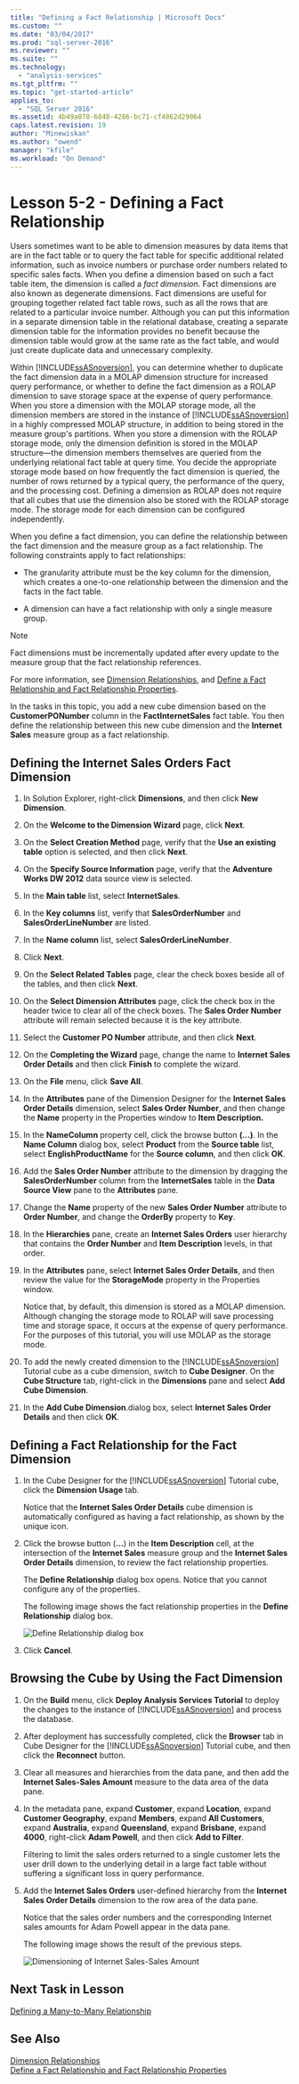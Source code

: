 ```yaml
---
title: "Defining a Fact Relationship | Microsoft Docs"
ms.custom: ""
ms.date: "03/04/2017"
ms.prod: "sql-server-2016"
ms.reviewer: ""
ms.suite: ""
ms.technology: 
  - "analysis-services"
ms.tgt_pltfrm: ""
ms.topic: "get-started-article"
applies_to: 
  - "SQL Server 2016"
ms.assetid: 4b49a078-6848-4286-bc71-cf4862d29064
caps.latest.revision: 19
author: "Minewiskan"
ms.author: "owend"
manager: "kfile"
ms.workload: "On Demand"
---
```

# Lesson 5-2 - Defining a Fact Relationship
Users sometimes want to be able to dimension measures by data items that are in the fact table or to query the fact table for specific additional related information, such as invoice numbers or purchase order numbers related to specific sales facts. When you define a dimension based on such a fact table item, the dimension is called a *fact dimension*. Fact dimensions are also known as degenerate dimensions. Fact dimensions are useful for grouping together related fact table rows, such as all the rows that are related to a particular invoice number. Although you can put this information in a separate dimension table in the relational database, creating a separate dimension table for the information provides no benefit because the dimension table would grow at the same rate as the fact table, and would just create duplicate data and unnecessary complexity.  
  
Within [!INCLUDE[ssASnoversion](../includes/ssasnoversion-md.md)], you can determine whether to duplicate the fact dimension data in a MOLAP dimension structure for increased query performance, or whether to define the fact dimension as a ROLAP dimension to save storage space at the expense of query performance. When you store a dimension with the MOLAP storage mode, all the dimension members are stored in the instance of [!INCLUDE[ssASnoversion](../includes/ssasnoversion-md.md)] in a highly compressed MOLAP structure, in addition to being stored in the measure group's partitions. When you store a dimension with the ROLAP storage mode, only the dimension definition is stored in the MOLAP structure—the dimension members themselves are queried from the underlying relational fact table at query time. You decide the appropriate storage mode based on how frequently the fact dimension is queried, the number of rows returned by a typical query, the performance of the query, and the processing cost. Defining a dimension as ROLAP does not require that all cubes that use the dimension also be stored with the ROLAP storage mode. The storage mode for each dimension can be configured independently.  
  
When you define a fact dimension, you can define the relationship between the fact dimension and the measure group as a fact relationship. The following constraints apply to fact relationships:  
  
-   The granularity attribute must be the key column for the dimension, which creates a one-to-one relationship between the dimension and the facts in the fact table.  
  
-   A dimension can have a fact relationship with only a single measure group.  
  
> [!NOTE]  
> Fact dimensions must be incrementally updated after every update to the measure group that the fact relationship references.  
  
For more information, see [Dimension Relationships](../analysis-services/multidimensional-models-olap-logical-cube-objects/dimension-relationships.md), and [Define a Fact Relationship and Fact Relationship Properties](../analysis-services/multidimensional-models/define-a-fact-relationship-and-fact-relationship-properties.md).  
  
In the tasks in this topic, you add a new cube dimension based on the **CustomerPONumber** column in the **FactInternetSales** fact table. You then define the relationship between this new cube dimension and the **Internet Sales** measure group as a fact relationship.  
  
## Defining the Internet Sales Orders Fact Dimension  
  
1.  In Solution Explorer, right-click **Dimensions**, and then click **New Dimension**.  
  
2.  On the **Welcome to the Dimension Wizard** page, click **Next**.  
  
3.  On the **Select Creation Method** page, verify that the **Use an existing table** option is selected, and then click **Next**.  
  
4.  On the **Specify Source Information** page, verify that the **Adventure Works DW 2012** data source view is selected.  
  
5.  In the **Main table** list, select **InternetSales**.  
  
6.  In the **Key columns** list, verify that **SalesOrderNumber** and **SalesOrderLineNumber** are listed.  
  
7.  In the **Name column** list, select **SalesOrderLineNumber**.  
  
8.  Click **Next**.  
  
9. On the **Select Related Tables** page, clear the check boxes beside all of the tables, and then click **Next**.  
  
10. On the **Select Dimension Attributes** page, click the check box in the header twice to clear all of the check boxes. The **Sales Order Number** attribute will remain selected because it is the key attribute.  
  
11. Select the **Customer PO Number** attribute, and then click **Next**.  
  
12. On the **Completing the Wizard** page, change the name to **Internet Sales Order Details** and then click **Finish** to complete the wizard.  
  
13. On the **File** menu, click **Save All**.  
  
14. In the **Attributes** pane of the Dimension Designer for the **Internet Sales Order Details** dimension, select **Sales Order Number**, and then change the **Name** property in the Properties window to **Item Description.**  
  
15. In the **NameColumn** property cell, click the browse button **(…)**. In the **Name Column** dialog box, select **Product** from the **Source table** list, select **EnglishProductName** for the **Source column**, and then click **OK**.  
  
16. Add the **Sales Order Number** attribute to the dimension by dragging the **SalesOrderNumber** column from the **InternetSales** table in the **Data Source View** pane to the **Attributes** pane.  
  
17. Change the **Name** property of the new **Sales Order Number** attribute to **Order Number**, and change the **OrderBy** property to **Key**.  
  
18. In the **Hierarchies** pane, create an **Internet Sales Orders** user hierarchy that contains the **Order Number** and **Item Description** levels, in that order.  
  
19. In the **Attributes** pane, select **Internet Sales Order Details**, and then review the value for the **StorageMode** property in the Properties window.  
  
    Notice that, by default, this dimension is stored as a MOLAP dimension. Although changing the storage mode to ROLAP will save processing time and storage space, it occurs at the expense of query performance. For the purposes of this tutorial, you will use MOLAP as the storage mode.  
  
20. To add the newly created dimension to the [!INCLUDE[ssASnoversion](../includes/ssasnoversion-md.md)] Tutorial cube as a cube dimension, switch to **Cube Designer**. On the **Cube Structure** tab, right-click in the **Dimensions** pane and select **Add Cube Dimension**.  
  
21. In the **Add Cube Dimension**.dialog box, select **Internet Sales Order Details** and then click **OK**.  
  
## Defining a Fact Relationship for the Fact Dimension  
  
1.  In the Cube Designer for the [!INCLUDE[ssASnoversion](../includes/ssasnoversion-md.md)] Tutorial cube, click the **Dimension Usage** tab.  
  
    Notice that the **Internet Sales Order Details** cube dimension is automatically configured as having a fact relationship, as shown by the unique icon.  
  
2.  Click the browse button (**…**) in the **Item Description** cell, at the intersection of the **Internet Sales** measure group and the **Internet Sales Order Details** dimension, to review the fact relationship properties.  
  
    The **Define Relationship** dialog box opens. Notice that you cannot configure any of the properties.  
  
    The following image shows the fact relationship properties in the **Define Relationship** dialog box.  
  
    ![Define Relationship dialog box](../analysis-services/media/l5-factrelationship-2.gif "Define Relationship dialog box")  
  
3.  Click **Cancel**.  
  
## Browsing the Cube by Using the Fact Dimension  
  
1.  On the **Build** menu, click **Deploy Analysis Services Tutorial** to deploy the changes to the instance of [!INCLUDE[ssASnoversion](../includes/ssasnoversion-md.md)] and process the database.  
  
2.  After deployment has successfully completed, click the **Browser** tab in Cube Designer for the [!INCLUDE[ssASnoversion](../includes/ssasnoversion-md.md)] Tutorial cube, and then click the **Reconnect** button.  
  
3.  Clear all measures and hierarchies from the data pane, and then add the **Internet Sales-Sales Amount** measure to the data area of the data pane.  
  
4.  In the metadata pane, expand **Customer**, expand **Location**, expand **Customer Geography**, expand **Members**, expand **All Customers**, expand **Australia**, expand **Queensland**, expand **Brisbane**, expand **4000**, right-click **Adam Powell**, and then click **Add to Filter**.  
  
    Filtering to limit the sales orders returned to a single customer lets the user drill down to the underlying detail in a large fact table without suffering a significant loss in query performance.  
  
5.  Add the **Internet Sales Orders** user-defined hierarchy from the **Internet Sales Order Details** dimension to the row area of the data pane.  
  
    Notice that the sales order numbers and the corresponding Internet sales amounts for Adam Powell appear in the data pane.  
  
    The following image shows the result of the previous steps.  
  
    ![Dimensioning of Internet Sales-Sales Amount](../analysis-services/media/l5-factrelationship-3.gif "Dimensioning of Internet Sales-Sales Amount")  
  
## Next Task in Lesson  
[Defining a Many-to-Many Relationship](../analysis-services/lesson-5-3-defining-a-many-to-many-relationship.md)  
  
## See Also  
[Dimension Relationships](../analysis-services/multidimensional-models-olap-logical-cube-objects/dimension-relationships.md)  
[Define a Fact Relationship and Fact Relationship Properties](../analysis-services/multidimensional-models/define-a-fact-relationship-and-fact-relationship-properties.md)  
  
  
  
